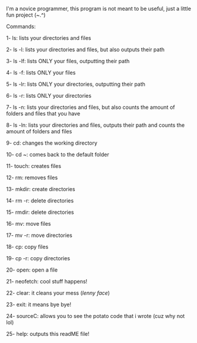 I'm a novice programmer, this program is not meant to be useful, just a little fun project (~.^)

Commands:

1- ls: lists your directories and files

2- ls -l: lists your directories and files, but also outputs their path

3- ls -lf: lists ONLY your files, outputting their path

4- ls -f: lists ONLY your files

5- ls -lr: lists ONLY your directories, outputting their path

6- ls -r: lists ONLY your directories

7- ls -n: lists your directories and files, but also counts the amount of folders and files that you have

8- ls -ln: lists your directories and files, outputs their path and counts the amount of folders and files

9- cd: changes the working directory

10- cd ~: comes back to the default folder

11- touch: creates files

12- rm: removes files

13- mkdir: create directories

14- rm -r: delete directories

15- rmdir: delete directories

16- mv: move files

17- mv -r: move directories

18- cp: copy files

19- cp -r: copy directories

20- open: open a file

21- neofetch: cool stuff happens!

22- clear: it cleans your mess (*lenny face*)

23- exit: it means bye bye!

24- sourceC: allows you to see the potato code that i wrote (cuz why not lol)

25- help: outputs this readME file!
